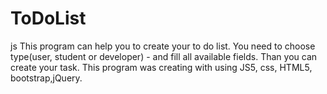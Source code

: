 # ToDoList
js
This program can help you to create your to do list. You need to choose type(user, student or developer) - and fill all available fields.
Than you can create your task.
This program was creating with using JS5, css, HTML5, bootstrap,jQuery.
